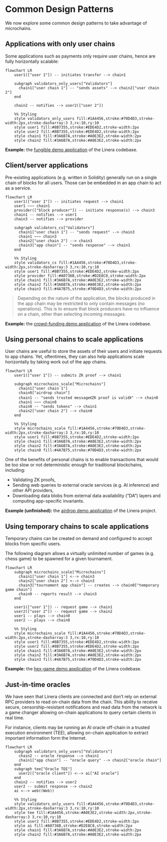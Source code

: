 # Common Design Patterns

We now explore some common design patterns to take advantage of microchains.

## Applications with only user chains

Some applications such as payments only require user chains, hence are fully
horizontally scalable:

```mermaid
flowchart LR
    user1(["user 1"]) -- initiates transfer --> chain1

    subgraph validators_only_users["Validators"]
      chain1["user chain 1"] -- "sends assets" --> chain2["user chain 2"]
    end

    chain2 -- notifies --> user2(["user 2"])

    %% Styling
    style validators_only_users fill:#1A4456,stroke:#70D4D3,stroke-width:2px,stroke-dasharray:3 3,rx:10,ry:10
    style user1 fill:#8B7355,stroke:#EDE4D2,stroke-width:2px
    style user2 fill:#8B7355,stroke:#EDE4D2,stroke-width:2px
    style chain1 fill:#3A6B7A,stroke:#A0E3E2,stroke-width:2px
    style chain2 fill:#3A6B7A,stroke:#A0E3E2,stroke-width:2px

```

**Example:** the
[fungible demo application](https://github.com/linera-io/linera-protocol/tree/main/examples/fungible)
of the Linera codebase.

## Client/server applications

Pre-existing applications (e.g. written in Solidity) generally run on a single
chain of blocks for all users. Those can be embedded in an app chain to act as a
service.

```mermaid
flowchart LR
    user1(["user 1"]) -- initiates request --> chain1
    user1 ~~~ chain1
    provider(["block producer"]) -- initiate response(s) --> chain3
    chain1 -- notifies --> user1
    chain3 -- notifies --> provider

    subgraph validators_cs["Validators"]
      chain1["user chain 1"] -- "sends request" --> chain3
      chain1 ~~~ chain3
      chain2["user chain 2"] --> chain3
      chain3["app chain"] -- "sends response" --> chain1
    end

    %% Styling
    style validators_cs fill:#1A4456,stroke:#70D4D3,stroke-width:2px,stroke-dasharray:3 3,rx:10,ry:10
    style user1 fill:#8B7355,stroke:#EDE4D2,stroke-width:2px
    style provider fill:#A0736B,stroke:#D2E8C8,stroke-width:2px
    style chain1 fill:#3A6B7A,stroke:#A0E3E2,stroke-width:2px
    style chain2 fill:#3A6B7A,stroke:#A0E3E2,stroke-width:2px
    style chain3 fill:#4A7B75,stroke:#70D4D3,stroke-width:2px

```

> Depending on the nature of the application, the blocks produced in the app
> chain may be restricted to only contain messages (no operations). This is to
> ensure that block producers have no influence on a chain, other than selecting
> incoming messages.

**Example:** the
[crowd-funding demo application](https://github.com/linera-io/linera-protocol/tree/main/examples/crowd-funding)
of the Linera codebase.

## Using personal chains to scale applications

User chains are useful to store the assets of their users and initiate requests
to app chains. Yet, oftentimes, they can also help applications scale
horizontally by taking work out of the app chains.

```mermaid
flowchart LR
    user1(["user 1"]) -- submits ZK proof --> chain1

    subgraph microchains_scale["Microchains"]
      chain1["user chain 1"]
      chain0["airdrop chain"]
      chain1 -- "sends trusted message《ZK proof is valid》" --> chain0
      chain1 ~~~ chain0
      chain0 -- "sends tokens" --> chain1
      chain2["user chain 2"] --> chain0
    end

    %% Styling
    style microchains_scale fill:#1A4456,stroke:#70D4D3,stroke-width:2px,stroke-dasharray:3 3,rx:10,ry:10
    style user1 fill:#8B7355,stroke:#EDE4D2,stroke-width:2px
    style chain1 fill:#3A6B7A,stroke:#A0E3E2,stroke-width:2px
    style chain2 fill:#3A6B7A,stroke:#A0E3E2,stroke-width:2px
    style chain0 fill:#4A7B75,stroke:#70D4D3,stroke-width:2px

```

One of the benefits of personal chains is to enable transactions that would be
too slow or not deterministic enough for traditional blockchains, including:

- Validating ZK proofs,
- Sending web queries to external oracle services (e.g. AI inference) and other
  API providers,
- Downloading data blobs from external data availability (”DA”) layers and
  computing app-specific invariants.

**Example (unfinished):** the
[airdrop demo application](https://github.com/linera-io/airdrop-demo) of the
Linera project.

## Using temporary chains to scale applications

Temporary chains can be created on demand and configured to accept blocks from
specific users.

The following diagram allows a virtually unlimited number of games (e.g. chess
game) to be spawned for a given tournament.

```mermaid
flowchart LR
    subgraph microchains_scale["Microchains"]
      chain1["user chain 1"] <--> chain3
      chain2["user chain 2"] <--> chain3
      chain3["tournament app chain"] -- creates --> chain0["temporary game chain"]
      chain0 -- reports result --> chain3
    end

    user1(["user 1"]) -- request game --> chain1
    user2(["user 2"]) -- request game --> chain2
    user1 -- plays --> chain0
    user2 -- plays --> chain0

    %% Styling
    style microchains_scale fill:#1A4456,stroke:#70D4D3,stroke-width:2px,stroke-dasharray:3 3,rx:10,ry:10
    style user1 fill:#8B7355,stroke:#EDE4D2,stroke-width:2px
    style user2 fill:#8B7355,stroke:#EDE4D2,stroke-width:2px
    style chain1 fill:#3A6B7A,stroke:#A0E3E2,stroke-width:2px
    style chain2 fill:#3A6B7A,stroke:#A0E3E2,stroke-width:2px
    style chain3 fill:#4A7B75,stroke:#70D4D3,stroke-width:2px

```

**Example:** the
[hex-game demo application](https://github.com/linera-io/linera-protocol/tree/main/examples/hex-game)
of the Linera codebase.

## Just-in-time oracles

We have seen that Linera clients are connected and don’t rely on external RPC
providers to read on-chain data from the chain. This ability to receive secure,
censorship-resistant notifications and read data from the network is a game
changer allowing on-chain applications to query certain clients in real time.

For instance, clients may be running an AI oracle off-chain in a trusted
execution environment (TEE), allowing on-chain application to extract important
information form the Internet.

```mermaid
flowchart LR
    subgraph validators_only_users["Validators"]
      chain2 -- oracle response --> chain1
      chain1["app chain"] -- "oracle query" --> chain2["oracle chain"]
    end
    subgraph tee["Oracle TEE"]
      user2(["oracle client"]) <--> ai["AI oracle"]
    end
    chain2 -- notifies --> user2
    user2 -- submit response --> chain2
    ai <--> web((Web))

    %% Styling
    style validators_only_users fill:#1A4456,stroke:#70D4D3,stroke-width:2px,stroke-dasharray:3 3,rx:10,ry:10
    style tee fill:#1A4456,stroke:#A0E3E2,stroke-width:2px,stroke-dasharray:3 3,rx:10,ry:10
    style user2 fill:#8B7355,stroke:#EDE4D2,stroke-width:2px
    style ai fill:#A0736B,stroke:#D2E8C8,stroke-width:2px
    style chain1 fill:#3A6B7A,stroke:#A0E3E2,stroke-width:2px
    style chain2 fill:#3A6B7A,stroke:#A0E3E2,stroke-width:2px

```
